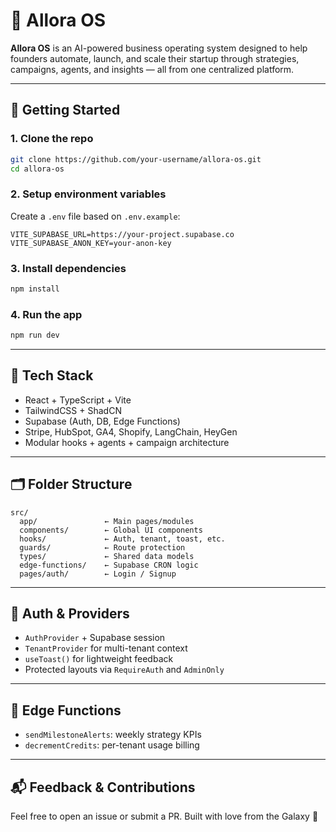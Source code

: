 
# 🌌 Allora OS

**Allora OS** is an AI-powered business operating system designed to help founders automate, launch, and scale their startup through strategies, campaigns, agents, and insights — all from one centralized platform.

---

## 🚀 Getting Started

### 1. Clone the repo

```bash
git clone https://github.com/your-username/allora-os.git
cd allora-os
```

### 2. Setup environment variables

Create a `.env` file based on `.env.example`:

```env
VITE_SUPABASE_URL=https://your-project.supabase.co
VITE_SUPABASE_ANON_KEY=your-anon-key
```

### 3. Install dependencies

```bash
npm install
```

### 4. Run the app

```bash
npm run dev
```

---

## 🧠 Tech Stack

- React + TypeScript + Vite
- TailwindCSS + ShadCN
- Supabase (Auth, DB, Edge Functions)
- Stripe, HubSpot, GA4, Shopify, LangChain, HeyGen
- Modular hooks + agents + campaign architecture

---

## 🗂️ Folder Structure

```plaintext
src/
  app/               ← Main pages/modules
  components/        ← Global UI components
  hooks/             ← Auth, tenant, toast, etc.
  guards/            ← Route protection
  types/             ← Shared data models
  edge-functions/    ← Supabase CRON logic
  pages/auth/        ← Login / Signup
```

---

## 🔐 Auth & Providers

- `AuthProvider` + Supabase session
- `TenantProvider` for multi-tenant context
- `useToast()` for lightweight feedback
- Protected layouts via `RequireAuth` and `AdminOnly`

---

## 🧪 Edge Functions

- `sendMilestoneAlerts`: weekly strategy KPIs
- `decrementCredits`: per-tenant usage billing

---

## 📬 Feedback & Contributions

Feel free to open an issue or submit a PR. Built with love from the Galaxy 💫
